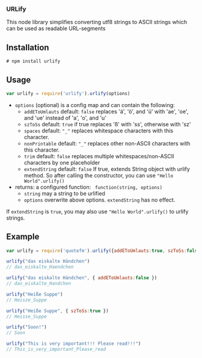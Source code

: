 ### URLify

This node library simplifies converting utf8 strings to ASCII strings which can be used as readable URL-segments

## Installation

```
# npm install urlify
```

## Usage

``` javascript
var urlify = require('urlify').urlify(options)
```

* ```options``` (optional) is a config map and can contain the following:
  * ```addEToUmlauts``` default: ```false```
    replaces 'ä', 'ö', and 'ü' with 'ae', 'oe', and 'ue' instead of 'a', 'o', and 'u'
  * ```szToSs``` default: ```true```
    if true replaces 'ß' with 'ss', otherwise with 'sz'
  * ```spaces``` default: ```"_"```
    replaces whitespace characters with this character.
  * ```nonPrintable``` default: ```"_"```
    replaces other non-ASCII characters with this character.
  * ```trim``` default: ```false```
    replaces multiple whitespaces/non-ASCII characters by one placeholder
  * ```extendString``` default: ```false```
    If true, extends String object with urlify method.
    So after calling the constructor, you can use ```"Hello World".urlify()```
* returns: a configured function: ``` function(string, options)```
  * ```string``` may a string to be urlified
  * ```options``` overwrite above options. ```extendString``` has no effect.

If ```extendString``` is ```true```, you may also use ```"Hello World".urlify()```
to urlify strings.

## Example

``` javascript
var urlify = require('quotefm').urlify({addEToUmlauts:true, szToSs:false, spaces:"_", nonPrintable:"_", trim:true});

urlify("das eiskalte Händchen")
// das_eiskalte_Haendchen 

urlify("das eiskalte Händchen", { addEToUmlauts:false })
// das_eiskalte_Handchen 

urlify("Heiße Suppe")
// Heisze_Suppe

urlify("Heiße Suppe", { szToSs:true })
// Heisse_Suppe

urlify("Soon!")
// Soon

urlify("This is very important!!! Please read!!!")
// This_is_very_important_Please_read
```
